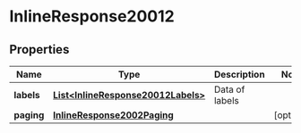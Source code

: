 
# InlineResponse20012

## Properties
Name | Type | Description | Notes
------------ | ------------- | ------------- | -------------
**labels** | [**List&lt;InlineResponse20012Labels&gt;**](InlineResponse20012Labels.md) | Data of labels | 
**paging** | [**InlineResponse2002Paging**](InlineResponse2002Paging.md) |  |  [optional]



